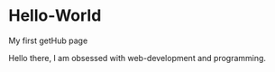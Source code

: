 # Hello-World
My first getHub page


Hello there, I am obsessed with web-development and programming. 
